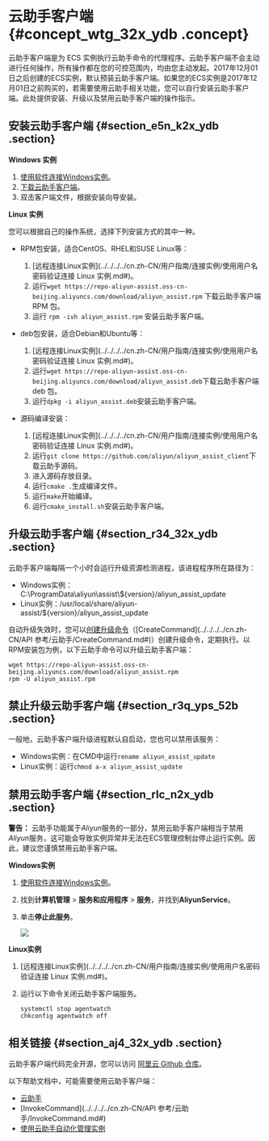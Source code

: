 # 云助手客户端 {#concept_wtg_32x_ydb .concept}

云助手客户端是为 ECS 实例执行云助手命令的代理程序。云助手客户端不会主动进行任何操作，所有操作都在您的可控范围内，均由您主动发起。2017年12月01日之后创建的ECS实例，默认预装云助手客户端。如果您的ECS实例是2017年12月01日之前购买的，若需要使用云助手相关功能，您可以自行安装云助手客户端。此处提供安装、升级以及禁用云助手客户端的操作指示。

## 安装云助手客户端 {#section_e5n_k2x_ydb .section}

**Windows 实例**

1.  [使用软件连接Windows实例](../../../../cn.zh-CN/用户指南/连接实例/使用软件连接Windows实例.md#)。
2.  [下载云助手客户端](https://repo-aliyun-assist.oss-cn-beijing.aliyuncs.com/download/aliyun_agent_setup.exe)。
3.  双击客户端文件，根据安装向导安装。

**Linux 实例**

您可以根据自己的操作系统，选择下列安装方式的其中一种。

-   RPM包安装，适合CentOS、RHEL和SUSE Linux等：

    1.  [远程连接Linux实例](../../../../cn.zh-CN/用户指南/连接实例/使用用户名密码验证连接 Linux 实例.md#)。
    2.  运行`wget https://repo-aliyun-assist.oss-cn-beijing.aliyuncs.com/download/aliyun_assist.rpm` 下载云助手客户端 RPM 包。
    3.  运行 `rpm -ivh aliyun_assist.rpm` 安装云助手客户端。
-   deb包安装，适合Debian和Ubuntu等：

    1.  [远程连接Linux实例](../../../../cn.zh-CN/用户指南/连接实例/使用用户名密码验证连接 Linux 实例.md#)。
    2.  运行`wget https://repo-aliyun-assist.oss-cn-beijing.aliyuncs.com/download/aliyun_assist.deb`下载云助手客户端 deb 包。
    3.  运行`dpkg -i aliyun_assist.deb`安装云助手客户端。
-   源码编译安装：

    1.  [远程连接Linux实例](../../../../cn.zh-CN/用户指南/连接实例/使用用户名密码验证连接 Linux 实例.md#)。
    2.  运行`git clone https://github.com/aliyun/aliyun_assist_client`下载云助手源码。
    3.  进入源码存放目录。
    4.  运行`cmake .`生成编译文件。
    5.  运行`make`开始编译。
    6.  运行`cmake_install.sh`安装云助手客户端。

## 升级云助手客户端 {#section_r34_32x_ydb .section}

云助手客户端每隔一个小时会运行升级资源检测进程，该进程程序所在路径为：

-   Windows实例：C:\\ProgramData\\aliyun\\assist\\$\{version\}/aliyun\_assist\_update
-   Linux实例：/usr/local/share/aliyun-assist/$\{version\}/aliyun\_assist\_update

自动升级失效时，您可以[创建升级命令](../../../../cn.zh-CN/用户指南/云助手/创建命令.md#)（[CreateCommand](../../../../cn.zh-CN/API 参考/云助手/CreateCommand.md#)）创建升级命令，定期执行。以RPM安装包为例，以下云助手命令可以升级云助手客户端：

```
wget https://repo-aliyun-assist.oss-cn-beijing.aliyuncs.com/download/aliyun_assist.rpm
rpm -U aliyun_assist.rpm
```

## 禁止升级云助手客户端 {#section_r3q_yps_52b .section}

一般地，云助手客户端升级进程默认自启动，您也可以禁用该服务：

-   Windows实例：在CMD中运行`rename aliyun_assist_update`
-   Linux实例：运行`chmod a-x aliyun_assist_update`

## 禁用云助手客户端 {#section_rlc_n2x_ydb .section}

**警告：** 云助手功能属于*Aliyun*服务的一部分，禁用云助手客户端相当于禁用*Aliyun*服务，这可能会导致实例异常并无法在ECS管理控制台停止运行实例。因此，建议您谨慎禁用云助手客户端。

**Windows实例**

1.  [使用软件连接Windows实例](../../../../cn.zh-CN/用户指南/连接实例/使用软件连接Windows实例.md#)。
2.  找到**计算机管理** \> **服务和应用程序** \> **服务**，并找到**AliyunService**。
3.  单击**停止此服务**。

    ![](http://static-aliyun-doc.oss-cn-hangzhou.aliyuncs.com/assets/img/9582/15343231835250_zh-CN.png)


**Linux实例**

1.  [远程连接Linux实例](../../../../cn.zh-CN/用户指南/连接实例/使用用户名密码验证连接 Linux 实例.md#)。
2.  运行以下命令关闭云助手客户端服务。

    ```
    systemctl stop agentwatch
    chkconfig agentwatch off
    ```


## 相关链接 {#section_aj4_32x_ydb .section}

云助手客户端代码完全开源，您可以访问 [阿里云 Github 仓库](https://github.com/aliyun/aliyun_assist_client)。

以下帮助文档中，可能需要使用云助手客户端：

-   [云助手](cn.zh-CN/产品简介/云助手/云助手概述.md#)
-   [InvokeCommand](../../../../cn.zh-CN/API 参考/云助手/InvokeCommand.md#)
-   [使用云助手自动化管理实例](https://help.aliyun.com/document_detail/64741.html)

